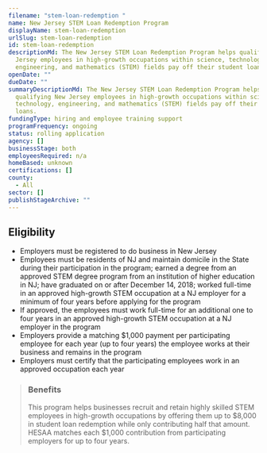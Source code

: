 ```yaml
---
filename: "stem-loan-redemption "
name: New Jersey STEM Loan Redemption Program
displayName: stem-loan-redemption
urlSlug: stem-loan-redemption
id: stem-loan-redemption
descriptionMd: The New Jersey STEM Loan Redemption Program helps qualifying New
  Jersey employees in high-growth occupations within science, technology,
  engineering, and mathematics (STEM) fields pay off their student loans.
openDate: ""
dueDate: ""
summaryDescriptionMd: The New Jersey STEM Loan Redemption Program helps
  qualifying New Jersey employees in high-growth occupations within science,
  technology, engineering, and mathematics (STEM) fields pay off their student
  loans.
fundingType: hiring and employee training support
programFrequency: ongoing
status: rolling application
agency: []
businessStage: both
employeesRequired: n/a
homeBased: unknown
certifications: []
county:
  - All
sector: []
publishStageArchive: ""
---
```

## Eligibility

- Employers must be registered to do business in New Jersey
- Employees must be residents of NJ and maintain domicile in the State during their participation in the program; earned a degree from an approved STEM degree program from an institution of higher education in NJ; have graduated on or after December 14, 2018; worked full-time in an approved high-growth STEM occupation at a NJ employer for a minimum of four years before applying for the program
- If approved, the employees must work full-time for an additional one to four years in an approved high-growth STEM occupation at a NJ employer in the program
- Employers provide a matching $1,000 payment per participating employee for each year (up to four years) the employee works at their business and remains in the program
- Employers must certify that the participating employees work in an approved occupation each year

> ### Benefits
>
> This program helps businesses recruit and retain highly skilled STEM employees in high-growth occupations by offering them up to $8,000 in student loan redemption while only contributing half that amount. 
HESAA matches each $1,000 contribution from participating employers for up to four years.
